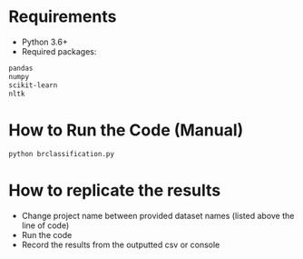 # Requirements
- Python 3.6+
- Required packages:
```bash
pandas
numpy
scikit-learn
nltk
```

# How to Run the Code (Manual)

```bash
python brclassification.py
```

# How to replicate the results

- Change project name between provided dataset names (listed above the line of code)
- Run the code
- Record the results from the outputted csv or console
